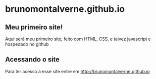 # brunomontalverne.github.io
## Meu primeiro site!
Aqui será meu primeiro site, feito com HTML, CSS, e talvez javascript e hospedado no github

## Acessando o site
Para ter acesso a esse site entre em <http://brunomontalverne.github.io>

